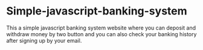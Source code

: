 # Simple-javascript-banking-system
This a simple javascript banking system website where you can deposit and withdraw money by two button and you can also check your banking history after signing up by your email.
